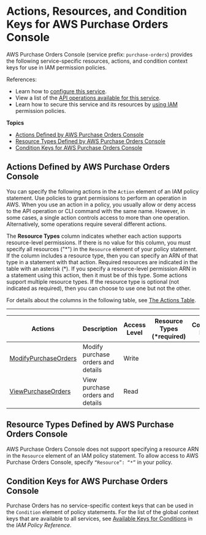 # Actions, Resources, and Condition Keys for AWS Purchase Orders Console<a name="list_awspurchaseordersconsole"></a>

AWS Purchase Orders Console \(service prefix: `purchase-orders`\) provides the following service\-specific resources, actions, and condition context keys for use in IAM permission policies\.

References:
+ Learn how to [configure this service](https://docs.aws.amazon.com/awsaccountbilling/latest/aboutv2/)\.
+ View a list of the [API operations available for this service](https://docs.aws.amazon.com/awsaccountbilling/latest/aboutv2/)\.
+ Learn how to secure this service and its resources by [using IAM](https://docs.aws.amazon.com/awsaccountbilling/latest/aboutv2/billing-permissions-ref.html#user-permissions) permission policies\.

**Topics**
+ [Actions Defined by AWS Purchase Orders Console](#awspurchaseordersconsole-actions-as-permissions)
+ [Resource Types Defined by AWS Purchase Orders Console](#awspurchaseordersconsole-resources-for-iam-policies)
+ [Condition Keys for AWS Purchase Orders Console](#awspurchaseordersconsole-policy-keys)

## Actions Defined by AWS Purchase Orders Console<a name="awspurchaseordersconsole-actions-as-permissions"></a>

You can specify the following actions in the `Action` element of an IAM policy statement\. Use policies to grant permissions to perform an operation in AWS\. When you use an action in a policy, you usually allow or deny access to the API operation or CLI command with the same name\. However, in some cases, a single action controls access to more than one operation\. Alternatively, some operations require several different actions\.

The **Resource Types** column indicates whether each action supports resource\-level permissions\. If there is no value for this column, you must specify all resources \("\*"\) in the `Resource` element of your policy statement\. If the column includes a resource type, then you can specify an ARN of that type in a statement with that action\. Required resources are indicated in the table with an asterisk \(\*\)\. If you specify a resource\-level permission ARN in a statement using this action, then it must be of this type\. Some actions support multiple resource types\. If the resource type is optional \(not indicated as required\), then you can choose to use one but not the other\.

For details about the columns in the following table, see [The Actions Table](reference_policies_actions-resources-contextkeys.md#actions_table)\.


****  

| Actions | Description | Access Level | Resource Types \(\*required\) | Condition Keys | Dependent Actions | 
| --- | --- | --- | --- | --- | --- | 
|   [ ModifyPurchaseOrders ](https://docs.aws.amazon.com/awsaccountbilling/latest/aboutv2/billing-permissions-ref.html#user-permissions)  | Modify purchase orders and details | Write |  |  |  | 
|   [ ViewPurchaseOrders ](https://docs.aws.amazon.com/awsaccountbilling/latest/aboutv2/billing-permissions-ref.html#user-permissions)  | View purchase orders and details | Read |  |  |  | 

## Resource Types Defined by AWS Purchase Orders Console<a name="awspurchaseordersconsole-resources-for-iam-policies"></a>

AWS Purchase Orders Console does not support specifying a resource ARN in the `Resource` element of an IAM policy statement\. To allow access to AWS Purchase Orders Console, specify `“Resource”: “*”` in your policy\.

## Condition Keys for AWS Purchase Orders Console<a name="awspurchaseordersconsole-policy-keys"></a>

Purchase Orders has no service\-specific context keys that can be used in the `Condition` element of policy statements\. For the list of the global context keys that are available to all services, see [Available Keys for Conditions](reference_policies_condition-keys.html#AvailableKeys) in the *IAM Policy Reference*\.
